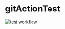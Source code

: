 # gitActionTest

[![test workflow](https://github.com/shjhwoo/gitActionTest/actions/workflows/test.yaml/badge.svg)](https://github.com/shjhwoo/gitActionTest/actions/workflows/test.yaml)
